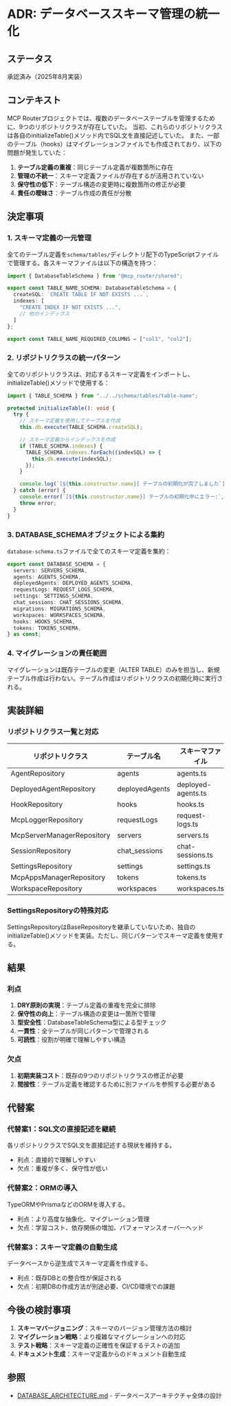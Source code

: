 # ADR: データベーススキーマ管理の統一化

## ステータス
承認済み（2025年8月実装）

## コンテキスト
MCP Routerプロジェクトでは、複数のデータベーステーブルを管理するために、9つのリポジトリクラスが存在していた。
当初、これらのリポジトリクラスは各自のinitializeTable()メソッド内でSQL文を直接記述していた。
また、一部のテーブル（hooks）はマイグレーションファイルでも作成されており、以下の問題が発生していた：

1. **テーブル定義の重複**：同じテーブル定義が複数箇所に存在
2. **管理の不統一**：スキーマ定義ファイルが存在するが活用されていない
3. **保守性の低下**：テーブル構造の変更時に複数箇所の修正が必要
4. **責任の曖昧さ**：テーブル作成の責任が分散

## 決定事項

### 1. スキーマ定義の一元管理
全てのテーブル定義を`schema/tables/`ディレクトリ配下のTypeScriptファイルで管理する。各スキーマファイルは以下の構造を持つ：

```typescript
import { DatabaseTableSchema } from "@mcp_router/shared";

export const TABLE_NAME_SCHEMA: DatabaseTableSchema = {
  createSQL: `CREATE TABLE IF NOT EXISTS ...`,
  indexes: [
    "CREATE INDEX IF NOT EXISTS ...",
    // 他のインデックス
  ]
};

export const TABLE_NAME_REQUIRED_COLUMNS = ["col1", "col2"];
```

### 2. リポジトリクラスの統一パターン
全てのリポジトリクラスは、対応するスキーマ定義をインポートし、initializeTable()メソッドで使用する：

```typescript
import { TABLE_SCHEMA } from "../../schema/tables/table-name";

protected initializeTable(): void {
  try {
    // スキーマ定義を使用してテーブルを作成
    this.db.execute(TABLE_SCHEMA.createSQL);

    // スキーマ定義からインデックスを作成
    if (TABLE_SCHEMA.indexes) {
      TABLE_SCHEMA.indexes.forEach((indexSQL) => {
        this.db.execute(indexSQL);
      });
    }

    console.log(`[${this.constructor.name}] テーブルの初期化が完了しました`);
  } catch (error) {
    console.error(`[${this.constructor.name}] テーブルの初期化中にエラー:`, error);
    throw error;
  }
}
```

### 3. DATABASE_SCHEMAオブジェクトによる集約
`database-schema.ts`ファイルで全てのスキーマ定義を集約：

```typescript
export const DATABASE_SCHEMA = {
  servers: SERVERS_SCHEMA,
  agents: AGENTS_SCHEMA,
  deployedAgents: DEPLOYED_AGENTS_SCHEMA,
  requestLogs: REQUEST_LOGS_SCHEMA,
  settings: SETTINGS_SCHEMA,
  chat_sessions: CHAT_SESSIONS_SCHEMA,
  migrations: MIGRATIONS_SCHEMA,
  workspaces: WORKSPACES_SCHEMA,
  hooks: HOOKS_SCHEMA,
  tokens: TOKENS_SCHEMA,
} as const;
```

### 4. マイグレーションの責任範囲
マイグレーションは既存テーブルの変更（ALTER TABLE）のみを担当し、新規テーブル作成は行わない。テーブル作成はリポジトリクラスの初期化時に実行される。

## 実装詳細

### リポジトリクラス一覧と対応

| リポジトリクラス | テーブル名 | スキーマファイル | BaseRepository継承 |
|---|---|---|---|
| AgentRepository | agents | agents.ts | ✓ |
| DeployedAgentRepository | deployedAgents | deployed-agents.ts | ✓ |
| HookRepository | hooks | hooks.ts | ✓ |
| McpLoggerRepository | requestLogs | request-logs.ts | ✓ |
| McpServerManagerRepository | servers | servers.ts | ✓ |
| SessionRepository | chat_sessions | chat-sessions.ts | ✓ |
| SettingsRepository | settings | settings.ts | ✗ |
| McpAppsManagerRepository | tokens | tokens.ts | ✓ |
| WorkspaceRepository | workspaces | workspaces.ts | ✓ |

### SettingsRepositoryの特殊対応
SettingsRepositoryはBaseRepositoryを継承していないため、独自のinitializeTable()メソッドを実装。ただし、同じパターンでスキーマ定義を使用する。

## 結果

### 利点
1. **DRY原則の実現**：テーブル定義の重複を完全に排除
2. **保守性の向上**：テーブル構造の変更は一箇所で管理
3. **型安全性**：DatabaseTableSchema型による型チェック
4. **一貫性**：全テーブルが同じパターンで管理される
5. **可読性**：役割が明確で理解しやすい構造

### 欠点
1. **初期実装コスト**：既存の9つのリポジトリクラスの修正が必要
2. **間接性**：テーブル定義を確認するために別ファイルを参照する必要がある

## 代替案

### 代替案1：SQL文の直接記述を継続
各リポジトリクラスでSQL文を直接記述する現状を維持する。
- 利点：直接的で理解しやすい
- 欠点：重複が多く、保守性が低い

### 代替案2：ORMの導入
TypeORMやPrismaなどのORMを導入する。
- 利点：より高度な抽象化、マイグレーション管理
- 欠点：学習コスト、依存関係の増加、パフォーマンスオーバーヘッド

### 代替案3：スキーマ定義の自動生成
データベースから逆生成でスキーマ定義を作成する。
- 利点：既存DBとの整合性が保証される
- 欠点：初期DBの作成方法が別途必要、CI/CD環境での課題

## 今後の検討事項

1. **スキーマバージョニング**：スキーマのバージョン管理方法の検討
2. **マイグレーション戦略**：より複雑なマイグレーションへの対応
3. **テスト戦略**：スキーマ定義の正確性を保証するテストの追加
4. **ドキュメント生成**：スキーマ定義からのドキュメント自動生成

## 参照
- [DATABASE_ARCHITECTURE.md](DATABASE_ARCHITECTURE.md) - データベースアーキテクチャ全体の設計
